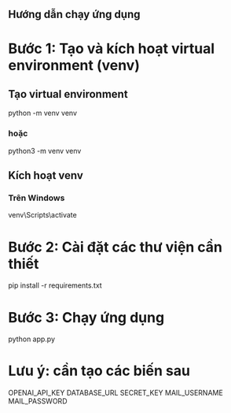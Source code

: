## Hướng dẫn chạy ứng dụng

# Bước 1: Tạo và kích hoạt virtual environment (venv)
## Tạo virtual environment
python -m venv venv
### hoặc
python3 -m venv venv
## Kích hoạt venv

### Trên Windows
venv\Scripts\activate

# Bước 2: Cài đặt các thư viện cần thiết
pip install -r requirements.txt

# Bước 3: Chạy ứng dụng
python app.py

# Lưu ý: cần tạo các biến sau
OPENAI_API_KEY
DATABASE_URL
SECRET_KEY
MAIL_USERNAME
MAIL_PASSWORD
